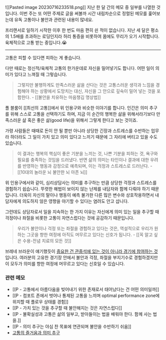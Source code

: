 
![[Pasted image 20230716233518.png]]
지난 한 달 간의 메모 중 일부를 나열한 것입니다. 이번 주는 또 어떤 주제로 글을 써볼까 시간 내림차순으로 정렬된 메모를 훑어보는데 유독 고통이나 불안과 관련된 내용이 많네요. 

프리랜서로 일하기 시작한 이후 한 번도 마음 편히 쉰 적이 없습니다. 지난 세 달은 평소의 1.5배를 초과하는 로딩인지라 허리 통증을 비롯하여 몸에도 무리가 오기 시작합니다. 육체적으로 고통 받는 중입니다.😭

---

고통은 피할 수 있다면 피하는 게 좋습니다.

다만 때로는 정신적/육체적 고통의 한가운데로 자신을 밀어넣기도 합니다. 어떤 일이 의미가 있다고 느껴질 때 그렇습니다.

>그렇지만 불행하게도 만족스러운 삶을 산다는 것은 고통스러운 생각과 느낌을 경험해야 하는 상황에서 도망치는 대신, 자신을 그 안으로 깊숙이 밀어 넣는 것을 포함한다. - [[불안을 치유하는 마음챙김 명상법]]

폴 블룸이 [[최선의 고통]]에서 위 인용구와 비슷한 이야기를 합니다. 인간은 의미 추구를 위해 스스로 고통을 선택하기도 하며, 지금 이 순간의 행복한 삶을 위해서라기보다 만족스러운 삶 혹은 좋은 삶(good life)을 위해서 그렇게 한다고 보는 것이죠. 

가령 사람들은 때때로 돈이 안 될 뿐만 아니라 상당한 긴장과 스트레스를 수반하는 업무라 하더라도 그 일이 가치 있고 의미 있다고 느끼기 때문에 그 자리에 버티고 있을 수도 있습니다.

>이 결과는 행복의 핵심이 좋은 기분을 느끼는 것, 나쁜 기분을 피하는 것, 욕구와 필요를 충족하는 것임을 드러냈다. 반면 삶의 의미는 타인이나 결과에 대한 우려를 반영하는 행동과 감정으로 예측되며, 이는 걱정과 스트레스로 드러난다. - [[10대의 놀라운 뇌 불안한 뇌 아픈 뇌]]

위 인용구에서와 같이, 심리상담사는 의미를 추구하는 만큼 상당한 걱정과 스트레스를 경험하기 쉽습니다. 뚜렷한 해법이 보이지 않는 난제를 내담자와 함께 다뤄야 하기 때문입니다. 더욱이 자신의 말이나 행동이 예측 불가한 다른 많은 변수와 상호작용하면서 내담자에게 의도하지 않은 영향을 야기할 수 있다는 염려도 안고 삽니다.  

그런데도 상담자로서 일을 지속하는 한 가지 이유는 자신에게 의미 있는 일을 추구할 때 걱정이나 좌절을 비롯한 고통이 자연스럽다는 것에 공감하기 때문입니다. 

>우리가 불안이나 걱정 또는 좌절을 경험하고 있다는 것은, 역설적으로 우리가 원하는 그곳을 향한 여정에 아직도 머무르고 있다는 신호가 됩니다. - [[꼭 알고 싶은 수용-전념 치료의 모든 것]]

브레네 브라운이 얘기했듯이 [중요한 건 관중석에 있는 것이 아니라 경기에 참여하는 것](https://slowdive14.tistory.com/1299557)입니다. 여러분의 고유한 경기장 안에서 불안과 걱정, 좌절을 부지기수로 경험하겠지만 이 모두가 의미를 향한 여정에 머무르고 있다는 신호일 수 있습니다.

### 관련 메모 
- [[P - 고통에서 아름다움을 빚어내기 위한 존재로서 태어났다는 건 어떤 의미일까]]
- [[P - 컴포트 존에서 벗어나 통제된 고통을 느끼며 optimal performance zone에 위치할 때 플로우 상태를 경험]]
- [[P - 가치 있는 것을 추구할 때 불안해지는 것은 자연스럽다]]
- [[P - 불확실성과 고통은 삶의 일부고, 받아들이는 법을 배워야 한다. 함께 사는 법을.]]
- [[P - 의미 추구는 야심 찬 목표에 연관되며 불안을 수반하기 쉬움]]
- [고통의 즐거움과 의미 추구](https://slowdive14.tistory.com/1300037)



